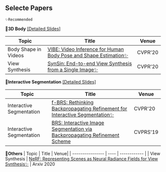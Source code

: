 ## Selecte Papers
`✨Recommended`

**🥥3D Body** [[Detailed Slides]](https://docs.google.com/presentation/d/1P2uG0N7UzzqBKYrPEsKAgc9Q4--tM5EkUuevTZokP_A/edit?usp=sharing)

| Topic | Title | Venue| 
| ---------------- | ---- | ------------ |
| Body Shape in Videos| [VIBE: Video Inference for Human Body Pose and Shape Estimation✨](https://arxiv.org/pdf/1912.05656.pdf) | CVPR'20
| View Synthesis| [SynSin: End-to-end View Synthesis from a Single Image✨](https://arxiv.org/abs/1912.08804) | CVPR'20


**🥥Interactive Segmentation**  [[Detailed Slides]](https://docs.google.com/presentation/d/1RgoFBVdFhAUXZCJhcSq6SLkBzK4LP-HWNJYFArHBz0s/edit?usp=sharing)

| Topic | Title | Venue| 
| ---------------- | ---- | ------------ |
| Interactive Segmentation| [f-BRS: Rethinking Backpropagating Refinement for Interactive Segmentation✨](https://github.com/saic-vul/fbrs_interactive_segmentation) | CVPR'20
| Interactive Segmentation| [BRS: Interactive Image Segmentation via Backpropagating Refinement Scheme](https://vcg.seas.harvard.edu/publications/interactive-image-segmentation-via-backpropagating-refinement-scheme/paper) | CVPRS'19

**🍃Others**
| Topic | Title | Venue| 
| ---------------- | ---- | ------------ |
| View Synthesis | [NeRF: Representing Scenes as Neural Radiance Fields for View Synthesis✨](http://www.matthewtancik.com/nerf) | Arxiv 2020